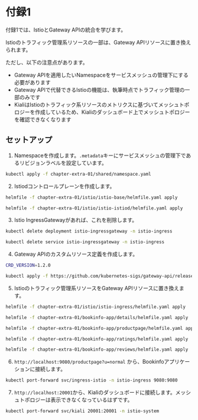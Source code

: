 # 付録1

付録1では、IstioとGateway APIの統合を学びます。

Istioのトラフィック管理系リソースの一部は、Gateway APIリソースに置き換えられます。

ただし、以下の注意点があります。

- Gateway APIを適用したいNamespaceをサービスメッシュの管理下にする必要があります
- Gateway APIで代替できるIstioの機能は、執筆時点でトラフィック管理の一部のみです
- KialiはIstioのトラフィック系リソースのメトリクスに基づいてメッシュトポロジーを作成しているため、Kialiのダッシュボード上でメッシュトポロジーを確認できなくなります

## セットアップ

1. Namespaceを作成します。`.metadata`キーにサービスメッシュの管理下であるリビジョンラベルを設定しています。

```bash
kubectl apply -f chapter-extra-01/shared/namespace.yaml
```

2. Istiodコントロールプレーンを作成します。

```bash
helmfile -f chapter-extra-01/istio/istio-base/helmfile.yaml apply

helmfile -f chapter-extra-01/istio/istio-istiod/helmfile.yaml apply
```

3. Istio IngressGatewayがあれば、これを削除します。

```bash
kubectl delete deployment istio-ingressgateway -n istio-ingress

kubectl delete service istio-ingressgateway -n istio-ingress
```

4. Gateway APIのカスタムリソース定義を作成します。

```bash
CRD_VERSION=1.2.0

kubectl apply -f https://github.com/kubernetes-sigs/gateway-api/releases/download/v${CRD_VERSION}/standard-install.yaml
```

5. Istioのトラフィック管理系リソースをGateway APIリソースに置き換えます。

```bash
helmfile -f chapter-extra-01/istio/istio-ingress/helmfile.yaml apply

helmfile -f chapter-extra-01/bookinfo-app/details/helmfile.yaml apply

helmfile -f chapter-extra-01/bookinfo-app/productpage/helmfile.yaml apply

helmfile -f chapter-extra-01/bookinfo-app/ratings/helmfile.yaml apply

helmfile -f chapter-extra-01/bookinfo-app/reviews/helmfile.yaml apply
```

6. `http://localhost:9080/productpage?u=normal` から、Bookinfoアプリケーションに接続します。

```bash
kubectl port-forward svc/ingress-istio -n istio-ingress 9080:9080
```

7. `http://localhost:20001`から、Kialiのダッシュボードに接続します。メッシュトポロジーは表示できなくなっているはずです。

```bash
kubectl port-forward svc/kiali 20001:20001 -n istio-system
```
